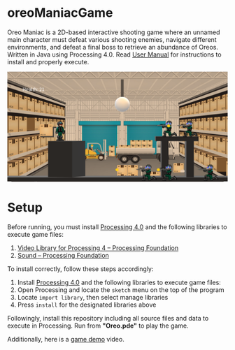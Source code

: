 # oreoManiacGame
Oreo Maniac is a 2D-based interactive shooting game where an unnamed main character must defeat various shooting enemies, navigate different environments, and defeat a final boss to retrieve an abundance of Oreos. Written in Java using Processing 4.0. Read [User Manual](https://github.com/ShaneBarrera/oreoManiacGame/blob/main/Documents/User_Manual.pdf) for instructions to install and properly execute.

![Image of game](OreoManiac/data/thumbnail.png)
# Setup
Before running, you must install [Processing 4.0](https://processing.org/download) and the following libraries to execute game files:
1. [Video Library for Processing 4 – Processing Foundation](https://processing.org/reference/libraries/video/index.html)
2. [Sound – Processing Foundation](https://processing.org/reference/libraries/sound/index.html)

To install correctly, follow these steps accordingly:
1. Install [Processing 4.0](https://processing.org/download) and the following libraries to execute game files:
2. Open Processing and locate the `sketch` menu on the top of the program
3. Locate `import library`, then select manage libraries
4. Press `install` for the designated libraries above

Followingly, install this repository including all source files and data to execute in Processing. Run from **"Oreo.pde"** to play the game.

Additionally, here is a [game demo](https://youtu.be/bssh6jT6JBE) video.
